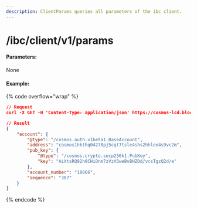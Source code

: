 ```yaml
---
description: ClientParams queries all parameters of the ibc client.
---
```


# /ibc/client/v1/params

#### **Parameters:**

None

#### Example:

{% code overflow="wrap" %}
```json
// Request
curl -X GET -H 'Content-Type: application/json' https://cosmos-lcd.blockpi.network/cosmos/<your-api-key>/v1/cosmos/base/tendermint/v1beta1/blocks/latest

// Result
{
    "account": {
        "@type": "/cosmos.auth.v1beta1.BaseAccount",
        "address": "cosmos1hkthq04278pj5cqt7tsle4shs2hhlee4s9vc2m",
        "pub_key": {
            "@type": "/cosmos.crypto.secp256k1.PubKey",
            "key": "AiXtsRQ92h0CHiDnm7zVzX5weBvBHZDd/vcsTgzQ2d/e"
        },
        "account_number": "18666",
        "sequence": "387"
    }
}
```
{% endcode %}
